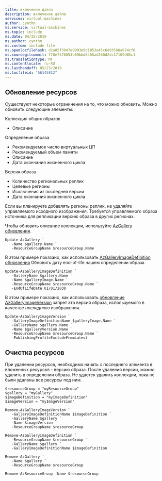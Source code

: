 ```yaml
---
title: включение файла
description: включение файла
services: virtual-machines
author: cynthn
ms.service: virtual-machines
ms.topic: include
ms.date: 04/25/2019
ms.author: cynthn
ms.custom: include file
ms.openlocfilehash: d2a85f3947e9993e5d1853e45c6d03586a074cf6
ms.sourcegitcommit: 778e7376853b69bbd5455ad260d2dc17109d05c1
ms.translationtype: MT
ms.contentlocale: ru-RU
ms.lasthandoff: 05/23/2019
ms.locfileid: "66145812"
---
```

## <a name="update-resources"></a>Обновление ресурсов

Существуют некоторые ограничения на то, что можно обновить. Можно обновить следующие элементы: 

Коллекция общих образов
- Описание

Определение образа
- Рекомендуемое число виртуальных ЦП
- Рекомендуемый объем памяти
- Описание
- Дата окончания жизненного цикла

Версия образа
- Количество региональных реплик
- Целевые регионы
- Исключения из последней версии
- Дата окончания жизненного цикла

Если вы планируете добавлять регионы реплик, не удаляйте управляемого исходного изображения. Требуется управляемого образа источника для репликации версию образа в других регионах. 

Чтобы обновить описание коллекции, используйте [AzGallery обновления](https://docs.microsoft.com/powershell/module/az.compute/update-azgallery).

```azurepowershell-interactive
Update-AzGallery `
   -Name $gallery.Name ` 
   -ResourceGroupName $resourceGroup.Name
```

В этом примере показано, как использовать [AzGalleryImageDefinition обновления](https://docs.microsoft.com/powershell/module/az.compute/update-azgalleryimagedefinition) Обновить дату end-of-life нашем определении образа.

```azurepowershell-interactive
Update-AzGalleryImageDefinition `
   -GalleryName $gallery.Name `
   -Name $galleryImage.Name `
   -ResourceGroupName $resourceGroup.Name `
   -EndOfLifeDate 01/01/2030
```

В этом примере показано, как использовать [обновление AzGalleryImageVersion](https://docs.microsoft.com/powershell/module/az.compute/update-azgalleryimageversion) запрет эта версия образа, используемого в качестве *последнюю* изображения.

```azurepowershell-interactive
Update-AzGalleryImageVersion `
   -GalleryImageDefinitionName $galleryImage.Name `
   -GalleryName $gallery.Name `
   -Name $galleryVersion.Name `
   -ResourceGroupName $resourceGroup.Name `
   -PublishingProfileExcludeFromLatest
```


## <a name="clean-up-resources"></a>Очистка ресурсов

При удалении ресурсов, необходимо начать с последнего элемента в вложенных ресурсов - версию образа. После удаления версии, можно удалить в определении образа. Не удается удалить коллекции, пока не были удалены все ресурсы под ним.

```azurepowershell-interactive
$resourceGroup = "myResourceGroup"
$gallery = "myGallery"
$imageDefinition = "myImageDefinition"
$imageVersion = "myImageVersion"

Remove-AzGalleryImageVersion `
   -GalleryImageDefinitionName $imageDefinition `
   -GalleryName $gallery `
   -Name $imageVersion `
   -ResourceGroupName $resourceGroup

Remove-AzGalleryImageDefinition `
   -ResourceGroupName $resourceGroup `
   -GalleryName $gallery `
   -GalleryImageDefinitionName $imageDefinition

Remove-AzGallery `
   -Name $gallery `
   -ResourceGroupName $resourceGroup

Remove-AzResourceGroup -Name $resourceGroup
```

